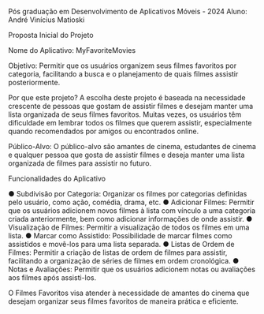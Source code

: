 Pós graduação em Desenvolvimento de Aplicativos Móveis - 2024 Aluno: André Vinícius Matioski

Proposta Inicial do Projeto

Nome do Aplicativo: MyFavoriteMovies

Objetivo: Permitir que os usuários organizem seus filmes favoritos por categoria, facilitando a busca e o planejamento de quais filmes assistir posteriormente.

Por que este projeto? A escolha deste projeto é baseada na necessidade crescente de pessoas que gostam de assistir filmes e desejam manter uma lista organizada de seus filmes favoritos. Muitas vezes, os usuários têm dificuldade em lembrar todos os filmes que querem assistir, especialmente quando recomendados por amigos ou encontrados online.

Público-Alvo: O público-alvo são amantes de cinema, estudantes de cinema e qualquer pessoa que gosta de assistir filmes e deseja manter uma lista organizada de filmes para assistir no futuro.

Funcionalidades do Aplicativo

● Subdivisão por Categoria: Organizar os filmes por categorias definidas pelo usuário, como ação, comédia, drama, etc.
● Adicionar Filmes: Permitir que os usuários adicionem novos filmes à lista com vínculo a uma categoria criada anteriormente, bem como adicionar informações de onde assistir.
● Visualização de Filmes: Permitir a visualização de todos os filmes em uma lista.
● Marcar como Assistido: Possibilidade de marcar filmes como assistidos e movê-los para uma lista separada.
● Listas de Ordem de Filmes: Permitir a criação de listas de ordem de filmes para assistir, facilitando a organização de séries de filmes em ordem cronológica.
● Notas e Avaliações: Permitir que os usuários adicionem notas ou avaliações aos filmes após assisti-los.

O Filmes Favoritos visa atender à necessidade de amantes do cinema que desejam organizar seus filmes favoritos de maneira prática e eficiente.

 
